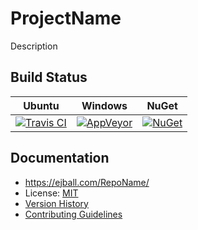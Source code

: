 # ProjectName

Description

## Build Status

Ubuntu | Windows | NuGet
--- | --- | ---
[![Travis CI](https://img.shields.io/travis/ejball/RepoName/master.svg)](https://travis-ci.org/ejball/RepoName) | [![AppVeyor](https://img.shields.io/appveyor/ci/ejball/reponame/master.svg)](https://ci.appveyor.com/project/ejball/reponame) | [![NuGet](https://img.shields.io/nuget/v/ProjectName.svg)](https://www.nuget.org/packages/ProjectName)

## Documentation

* https://ejball.com/RepoName/
* License: [MIT](LICENSE)
* [Version History](VersionHistory.md)
* [Contributing Guidelines](CONTRIBUTING.md)
